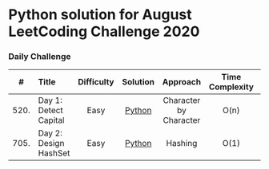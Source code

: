 # Python solution for August LeetCoding Challenge 2020

### Daily Challenge

| #     | Title                                          | Difficulty | Solution | Approach    | Time Complexity | Space Complexity |
|:-----:|:-----------------------------------------------|:----------:|:--------:|:-----------:|:---------------:|:----------------:|
| 520.  | Day 1: Detect Capital                          | Easy       |[Python](august/Day1_Detect_Capital.py)|Character by Character| O(n) | O(1)|
| 705.  | Day 2: Design HashSet                          | Easy       |[Python](august/Day2_Design_HashSet.py)|Hashing| O(1) | O(1)|
